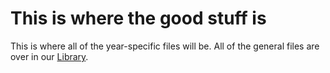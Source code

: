# This is where the good stuff is

This is where all of the year-specific files will be. All of the general files are over in our [Library](https://github.com/BeehiveRobotics/Library).
